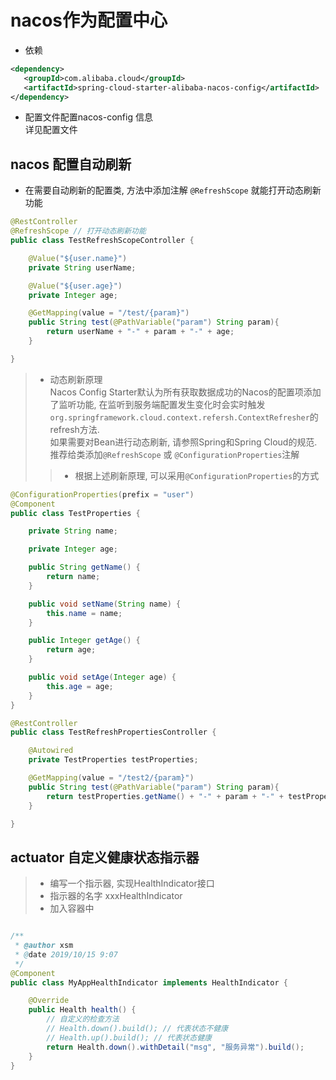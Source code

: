 # nacos作为配置中心

* 依赖  
```xml
<dependency>
   <groupId>com.alibaba.cloud</groupId>
   <artifactId>spring-cloud-starter-alibaba-nacos-config</artifactId>
</dependency>
```  
* 配置文件配置nacos-config 信息  
详见配置文件  

## nacos 配置自动刷新  
* 在需要自动刷新的配置类, 方法中添加注解 `@RefreshScope` 就能打开动态刷新功能  
```java
@RestController
@RefreshScope // 打开动态刷新功能
public class TestRefreshScopeController {

    @Value("${user.name}")
    private String userName;

    @Value("${user.age}")
    private Integer age;

    @GetMapping(value = "/test/{param}")
    public String test(@PathVariable("param") String param){
        return userName + "-" + param + "-" + age;
    }

}
```  
>* 动态刷新原理  
Nacos Config Starter默认为所有获取数据成功的Nacos的配置项添加了监听功能, 在监听到服务端配置发生变化时会实时触发`org.springframework.cloud.context.refersh.ContextRefresher`的refresh方法.  
如果需要对Bean进行动态刷新, 请参照Spring和Spring Cloud的规范. 推荐给类添加`@RefreshScope` 或 `@ConfigurationProperties`注解  
>>* 根据上述刷新原理, 可以采用`@ConfigurationProperties`的方式  
```java
@ConfigurationProperties(prefix = "user")
@Component
public class TestProperties {

    private String name;

    private Integer age;

    public String getName() {
        return name;
    }

    public void setName(String name) {
        this.name = name;
    }

    public Integer getAge() {
        return age;
    }

    public void setAge(Integer age) {
        this.age = age;
    }
}
```  
```java
@RestController
public class TestRefreshPropertiesController {

    @Autowired
    private TestProperties testProperties;

    @GetMapping(value = "/test2/{param}")
    public String test(@PathVariable("param") String param){
        return testProperties.getName() + "-" + param + "-" + testProperties.getAge();
    }

}
```  

## actuator 自定义健康状态指示器  
>* 编写一个指示器, 实现HealthIndicator接口  
>* 指示器的名字 xxxHealthIndicator  
>* 加入容器中  
```java

/**
 * @author xsm
 * @date 2019/10/15 9:07
 */
@Component
public class MyAppHealthIndicator implements HealthIndicator {

    @Override
    public Health health() {
        // 自定义的检查方法
        // Health.down().build(); // 代表状态不健康
        // Health.up().build(); // 代表状态健康
        return Health.down().withDetail("msg", "服务异常").build();
    }
}

```
